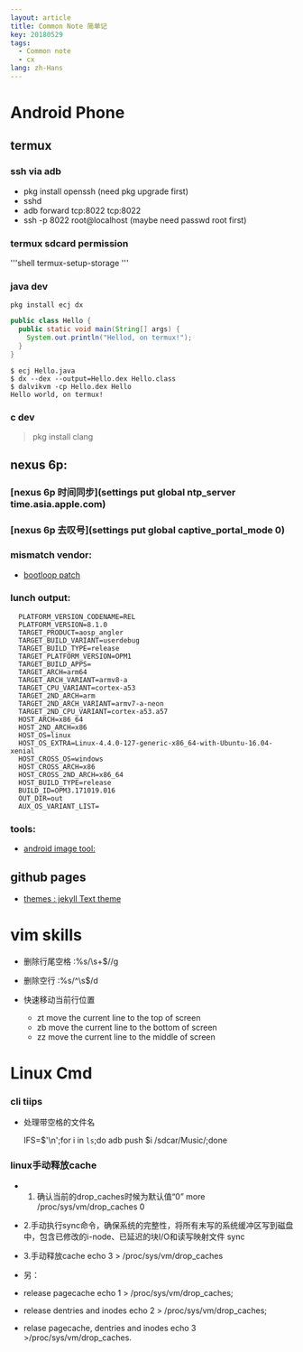 ```yaml
---
layout: article
title: Common Note 简单记
key: 20180529
tags:
  - Common note
  - cx
lang: zh-Hans
---
```


# Android Phone

## termux

### ssh via adb
- pkg install openssh (need pkg upgrade first)
- sshd
- adb forward tcp:8022 tcp:8022
- ssh -p 8022 root@localhost  (maybe need passwd root first)

### termux sdcard permission
'''shell
termux-setup-storage
'''

### java dev
```shell
pkg install ecj dx
```

```java
public class Hello {
  public static void main(String[] args) {
    System.out.println("Hellod, on termux!");
  }
}
```
```shell
$ ecj Hello.java
$ dx --dex --output=Hello.dex Hello.class
$ dalvikvm -cp Hello.dex Hello
Hello world, on termux!
```

### c dev
>pkg install clang


## nexus 6p:

### [nexus 6p 时间同步](settings put global ntp_server time.asia.apple.com)

### [nexus 6p 去叹号](settings put global captive_portal_mode 0)

### mismatch vendor:
- [bootloop patch](https://forum.xda-developers.com/nexus-6p/general/nexus-6p-vendor-bootloader-radio-t3776039)

### lunch output:
```shell
  PLATFORM_VERSION_CODENAME=REL
  PLATFORM_VERSION=8.1.0
  TARGET_PRODUCT=aosp_angler
  TARGET_BUILD_VARIANT=userdebug
  TARGET_BUILD_TYPE=release
  TARGET_PLATFORM_VERSION=OPM1
  TARGET_BUILD_APPS=
  TARGET_ARCH=arm64
  TARGET_ARCH_VARIANT=armv8-a
  TARGET_CPU_VARIANT=cortex-a53
  TARGET_2ND_ARCH=arm
  TARGET_2ND_ARCH_VARIANT=armv7-a-neon
  TARGET_2ND_CPU_VARIANT=cortex-a53.a57
  HOST_ARCH=x86_64
  HOST_2ND_ARCH=x86
  HOST_OS=linux
  HOST_OS_EXTRA=Linux-4.4.0-127-generic-x86_64-with-Ubuntu-16.04-xenial
  HOST_CROSS_OS=windows
  HOST_CROSS_ARCH=x86
  HOST_CROSS_2ND_ARCH=x86_64
  HOST_BUILD_TYPE=release
  BUILD_ID=OPM3.171019.016
  OUT_DIR=out
  AUX_OS_VARIANT_LIST=
```




### tools:
- [android image tool: ](https://github.com/osm0sis/Android-Image-Kitchen.git)



## github pages
- [themes :  jekyll Text theme](https://github.com/kitian616/jekyll-TeXt-theme.git)


# vim skills

- 删除行尾空格
  :%s/\s\+$//g

- 删除空行
  :%s/^\s$/d

- 快速移动当前行位置

    - zt move the current line to the top of screen
    - zb move the current line to the bottom of screen
    - zz move the current line to the middle of screen


# Linux Cmd

### cli tiips

- 处理带空格的文件名

  IFS=$'\n';for i in `ls`;do adb push $i /sdcar/Music/;done

### linux手动释放cache

- 1. 确认当前的drop_caches时候为默认值“0”
  more /proc/sys/vm/drop_caches 
  0

- 2.手动执行sync命令，确保系统的完整性，将所有未写的系统缓冲区写到磁盘中，包含已修改的i-node、已延迟的块I/O和读写映射文件
  sync

- 3.手动释放cache
  echo 3 > /proc/sys/vm/drop_caches

- 另：
- release pagecache
  echo 1 > /proc/sys/vm/drop_caches;

- release dentries and inodes
  echo 2 > /proc/sys/vm/drop_caches;

- relase pagecache, dentries and inodes
  echo 3 >/proc/sys/vm/drop_caches.
